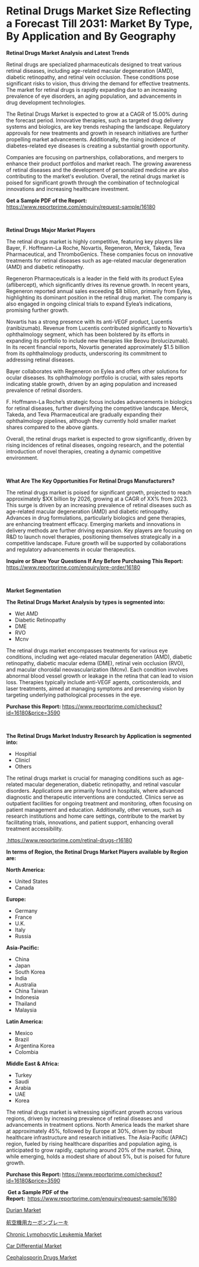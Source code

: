 <p><h1>Retinal Drugs Market Size Reflecting a Forecast Till 2031: Market By Type, By Application and By Geography</h1></p><p><strong>Retinal Drugs Market Analysis and Latest Trends</strong></p>
<p><p>Retinal drugs are specialized pharmaceuticals designed to treat various retinal diseases, including age-related macular degeneration (AMD), diabetic retinopathy, and retinal vein occlusion. These conditions pose significant risks to vision, thus driving the demand for effective treatments. The market for retinal drugs is rapidly expanding due to an increasing prevalence of eye disorders, an aging population, and advancements in drug development technologies.</p><p>The Retinal Drugs Market is expected to grow at a CAGR of 15.00% during the forecast period. Innovative therapies, such as targeted drug delivery systems and biologics, are key trends reshaping the landscape. Regulatory approvals for new treatments and growth in research initiatives are further propelling market advancements. Additionally, the rising incidence of diabetes-related eye diseases is creating a substantial growth opportunity. </p><p>Companies are focusing on partnerships, collaborations, and mergers to enhance their product portfolios and market reach. The growing awareness of retinal diseases and the development of personalized medicine are also contributing to the market's evolution. Overall, the retinal drugs market is poised for significant growth through the combination of technological innovations and increasing healthcare investment.</p></p>
<p><strong>Get a Sample PDF of the Report:&nbsp;</strong> <a href="https://www.reportprime.com/enquiry/request-sample/16180">https://www.reportprime.com/enquiry/request-sample/16180</a></p>
<p>&nbsp;</p>
<p><strong>Retinal Drugs Major Market Players</strong></p>
<p><p>The retinal drugs market is highly competitive, featuring key players like Bayer, F. Hoffmann-La Roche, Novartis, Regeneron, Merck, Takeda, Teva Pharmaceutical, and ThromboGenics. These companies focus on innovative treatments for retinal diseases such as age-related macular degeneration (AMD) and diabetic retinopathy.</p><p>Regeneron Pharmaceuticals is a leader in the field with its product Eylea (aflibercept), which significantly drives its revenue growth. In recent years, Regeneron reported annual sales exceeding $8 billion, primarily from Eylea, highlighting its dominant position in the retinal drug market. The company is also engaged in ongoing clinical trials to expand Eylea’s indications, promising further growth.</p><p>Novartis has a strong presence with its anti-VEGF product, Lucentis (ranibizumab). Revenue from Lucentis contributed significantly to Novartis’s ophthalmology segment, which has been bolstered by its efforts in expanding its portfolio to include new therapies like Beovu (brolucizumab). In its recent financial reports, Novartis generated approximately $1.5 billion from its ophthalmology products, underscoring its commitment to addressing retinal diseases.</p><p>Bayer collaborates with Regeneron on Eylea and offers other solutions for ocular diseases. Its ophthalmology portfolio is crucial, with sales reports indicating stable growth, driven by an aging population and increased prevalence of retinal disorders.</p><p>F. Hoffmann-La Roche’s strategic focus includes advancements in biologics for retinal diseases, further diversifying the competitive landscape. Merck, Takeda, and Teva Pharmaceutical are gradually expanding their ophthalmology pipelines, although they currently hold smaller market shares compared to the above giants.</p><p>Overall, the retinal drugs market is expected to grow significantly, driven by rising incidences of retinal diseases, ongoing research, and the potential introduction of novel therapies, creating a dynamic competitive environment.</p></p>
<p>&nbsp;</p>
<p><strong>What Are The Key Opportunities For Retinal Drugs Manufacturers?</strong></p>
<p><p>The retinal drugs market is poised for significant growth, projected to reach approximately $XX billion by 2026, growing at a CAGR of XX% from 2023. This surge is driven by an increasing prevalence of retinal diseases such as age-related macular degeneration (AMD) and diabetic retinopathy. Advances in drug formulations, particularly biologics and gene therapies, are enhancing treatment efficacy. Emerging markets and innovations in delivery methods are further driving expansion. Key players are focusing on R&D to launch novel therapies, positioning themselves strategically in a competitive landscape. Future growth will be supported by collaborations and regulatory advancements in ocular therapeutics.</p></p>
<p><strong>Inquire or Share Your Questions If Any Before Purchasing This Report:</strong> <a href="https://www.reportprime.com/enquiry/pre-order/16180">https://www.reportprime.com/enquiry/pre-order/16180</a></p>
<p>&nbsp;</p>
<p><strong>Market Segmentation</strong></p>
<p><strong>The Retinal Drugs Market Analysis by types is segmented into:</strong></p>
<p><ul><li>Wet AMD</li><li>Diabetic Retinopathy</li><li>DME</li><li>RVO</li><li>Mcnv</li></ul></p>
<p><p>The retinal drugs market encompasses treatments for various eye conditions, including wet age-related macular degeneration (AMD), diabetic retinopathy, diabetic macular edema (DME), retinal vein occlusion (RVO), and macular choroidal neovascularization (Mcnv). Each condition involves abnormal blood vessel growth or leakage in the retina that can lead to vision loss. Therapies typically include anti-VEGF agents, corticosteroids, and laser treatments, aimed at managing symptoms and preserving vision by targeting underlying pathological processes in the eye.</p></p>
<p><strong>Purchase this Report:&nbsp;</strong><a href="https://www.reportprime.com/checkout?id=16180&price=3590">https://www.reportprime.com/checkout?id=16180&price=3590</a></p>
<p>&nbsp;</p>
<p><strong>The Retinal Drugs Market Industry Research by Application is segmented into:</strong></p>
<p><ul><li>Hospitial</li><li>Clinicl</li><li>Others</li></ul></p>
<p><p>The retinal drugs market is crucial for managing conditions such as age-related macular degeneration, diabetic retinopathy, and retinal vascular disorders. Applications are primarily found in hospitals, where advanced diagnostic and therapeutic interventions are conducted. Clinics serve as outpatient facilities for ongoing treatment and monitoring, often focusing on patient management and education. Additionally, other venues, such as research institutions and home care settings, contribute to the market by facilitating trials, innovations, and patient support, enhancing overall treatment accessibility.</p></p>
<p><a href="https://www.reportprime.com/retinal-drugs-r16180">&nbsp;https://www.reportprime.com/retinal-drugs-r16180</a></p>
<p><strong>In terms of Region, the Retinal Drugs Market Players available by Region are:</strong></p>
<p>
    <p> <strong> North America: </strong>
        <ul>
            <li>United States</li>
            <li>Canada</li>
        </ul>
        </p> 
    <p> <strong> Europe: </strong>
        <ul>
            <li>Germany</li>
            <li>France</li>
            <li>U.K.</li>
            <li>Italy</li>
            <li>Russia</li>
        </ul>
        </p> 
    <p> <strong> Asia-Pacific: </strong>
        <ul>
            <li>China</li>
            <li>Japan</li>
            <li>South Korea</li>
            <li>India</li>
            <li>Australia</li>
            <li>China Taiwan</li>
            <li>Indonesia</li>
            <li>Thailand</li>
            <li>Malaysia</li>
        </ul>
        </p> 
    <p> <strong> Latin America: </strong>
        <ul>
            <li>Mexico</li>
            <li>Brazil</li>
            <li>Argentina Korea</li>
            <li>Colombia</li>
        </ul>
        </p> 
    <p> <strong> Middle East & Africa: </strong>
        <ul>
            <li>Turkey</li>
            <li>Saudi</li>
            <li>Arabia</li>
            <li>UAE</li>
            <li>Korea</li>
        </ul>
    </p>
    </p>
<p><p>The retinal drugs market is witnessing significant growth across various regions, driven by increasing prevalence of retinal diseases and advancements in treatment options. North America leads the market share at approximately 45%, followed by Europe at 30%, driven by robust healthcare infrastructure and research initiatives. The Asia-Pacific (APAC) region, fueled by rising healthcare disparities and population aging, is anticipated to grow rapidly, capturing around 20% of the market. China, while emerging, holds a modest share of about 5%, but is poised for future growth.</p></p>
<p><strong>Purchase this Report: </strong><a href="https://www.reportprime.com/checkout?id=16180&price=3590">https://www.reportprime.com/checkout?id=16180&price=3590</a></p>
<p>&nbsp;<strong>Get a Sample PDF of the Report:&nbsp;&nbsp;</strong><a href="https://www.reportprime.com/enquiry/request-sample/16180">https://www.reportprime.com/enquiry/request-sample/16180</a></p>
<p><strong></strong></p>
<p><p><a href="https://medium.com/@vaniquavaughn8/the-global-durian-market-identifies-drivers-restraints-opportunities-and-trends-impacting-f5d12efa614a">Durian Market</a></p><p><a href="https://medium.com/@efrainhaley_37009/%E8%88%AA%E7%A9%BA%E6%A9%9F%E3%81%AE%E3%82%AB%E3%83%BC%E3%83%9C%E3%83%B3%E3%83%96%E3%83%AC%E3%83%BC%E3%82%AD%E5%B8%82%E5%A0%B4%E3%81%AE%E5%8B%95%E5%90%91-%E7%94%A8%E9%80%94-%E5%9C%B0%E5%9F%9F%E5%B8%82%E5%A0%B4%E3%81%AE%E6%B4%9E%E5%AF%9F%E3%82%92%E8%A3%8F%E4%BB%98%E3%81%91%E3%82%8B%E8%A6%81%E5%9B%A0-2024%E5%B9%B4-2031%E5%B9%B4-afaca35b7d6e?postPublishedType=initial">航空機用カーボンブレーキ</a></p><p><a href="https://github.com/MatthewHernandez403/Market-Research-Report-List-1/blob/main/chronic-lymphocytic-leukemia-market.md">Chronic Lymphocytic Leukemia Market</a></p><p><a href="https://issuu.com/reportprime-2/docs/car-differential-market-size-2030.p_99eedc6f0055dc">Car Differential Market</a></p><p><a href="https://github.com/MoonZANDRA/Market-Research-Report-List-1/blob/main/cephalosporin-drugs-market.md">Cephalosporin Drugs Market</a></p></p>